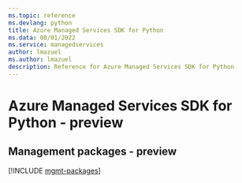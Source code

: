 ```yaml
---
ms.topic: reference
ms.devlang: python
title: Azure Managed Services SDK for Python
ms.data: 08/01/2022
ms.service: managedservices
author: lmazuel
ms.author: lmazuel
description: Reference for Azure Managed Services SDK for Python
---
```

# Azure Managed Services SDK for Python - preview

## Management packages - preview
[!INCLUDE [mgmt-packages](managed-services-mgmt-index.md)]
